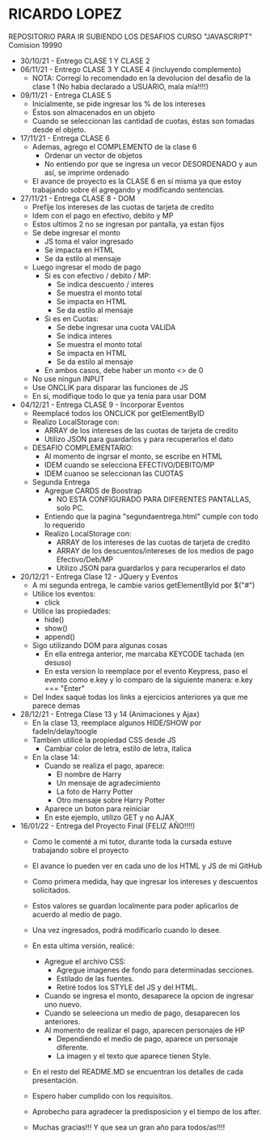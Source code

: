 # RICARDO LOPEZ
REPOSITORIO PARA IR SUBIENDO LOS DESAFIOS CURSO "JAVASCRIPT"
Comision 19990

- 30/10/21 - Entrego CLASE 1 Y CLASE 2
- 06/11/21 - Entrego CLASE 3 Y CLASE 4 (incluyendo complemento)
    - NOTA: Corregí lo recomendado en la devolucion del desafío de la clase 1 (No habia declarado a USUARIO, mala mía!!!!)
- 09/11/21 - Entrega CLASE 5
    - Inicialmente, se pide ingresar los % de los intereses
    - Éstos son almacenados en un objeto
    - Cuando se seleccionan las cantidad de cuotas, éstas son tomadas desde el objeto.
- 17/11/21 - Entrega CLASE 6
    - Ademas, agrego el COMPLEMENTO de la clase 6
        - Ordenar un vector de objetos
        - No entiendo por que se ingresa un vecor DESORDENADO y aun así, se imprime ordenado
    - El avance de proyecto es la CLASE 6 en sí misma ya que estoy trabajando sobre él agregando y modificando sentencias.
- 27/11/21 - Entrega CLASE 8 - DOM
    - Prefije los intereses de las cuotas de tarjeta de credito
    - Idem con el pago en efectivo, debito y MP
    - Estos ultimos 2 no se ingresan por pantalla, ya estan fijos
    - Se debe ingresar el monto
        - JS toma el valor ingresado
        - Se impacta en HTML
        - Se da estilo al mensaje
    - Luego ingresar el modo de pago
        - Si es con efectivo / debito / MP:
            - Se indica descuento / interes
            - Se muestra el monto total
            - Se impacta en HTML
            - Se da estilo al mensaje
        - Si es en Cuotas:
            - Se debe ingresar una cuota VALIDA
            - Se indica interes
            - Se muestra el monto total
            - Se impacta en HTML
            - Se da estilo al mensaje
        - En ambos casos, debe haber un monto <> de 0
    - No use ningun INPUT
    - Use ONCLIK para disparar las funciones de JS
    - En si, modifique todo lo que ya tenia para usar DOM
- 04/12/21 - Entrega CLASE 9 - Incorporar Eventos
    - Reemplacé todos los ONCLICK por getElementByID
    - Realizo LocalStorage con:
        - ARRAY de los intereses de las cuotas de tarjeta de credito
        - Utilizo JSON para guardarlos y para recuperarlos el dato
    - DESAFIO COMPLEMENTARIO:
        - Al momento de ingrsar el monto, se escribe en HTML
        - IDEM cuando se selecciona EFECTIVO/DEBITO/MP
        - IDEM cuanoo se seleccionan las CUOTAS 
    - Segunda Entrega
        - Agregue CARDS de Boostrap
            - NO ESTA CONFIGURADO PARA DIFERENTES PANTALLAS, solo PC.
        - Entiendo que la pagina "segundaentrega.html" cumple con todo lo requerido
        - Realizo LocalStorage con:
            - ARRAY de los intereses de las cuotas de tarjeta de credito
            - ARRAY de los descuentos/intereses de los medios de pago Efectivo/Deb/MP
            - Utilizo JSON para guardarlos y para recuperarlos el dato
- 20/12/21 - Entrega Clase 12 - JQuery y Eventos
    - A mi segunda entrega, le cambie varios getElementById por $("#")
    - Utilice los eventos:
        - click
    - Utilice las propiedades:
        - hide()
        - show()
        - append()
    - Sigo utilizando DOM para algunas cosas
        - En ella entrega anterior, me marcaba KEYCODE tachada (en desuso)
        - En esta version lo reemplace por el evento Keypress, paso el evento como e.key y lo comparo de la siguiente manera: e.key === "Enter"
    - Del Index saqué todas los links a ejercicios anteriores ya que me parece demas
- 28/12/21 - Entrega Clase 13 y 14 (Animaciones y Ajax)
    - En la clase 13, reemplace algunos HIDE/SHOW por fadeIn/delay/toogle
    - Tambien utilicé la propiedad CSS desde JS
        - Cambiar color de letra, estilo de letra, italica
    - En la clase 14:
        - Cuando se realiza el pago, aparece:
            - El nombre de Harry
            - Un mensaje de agradecimiento
            - La foto de Harry Potter
            - Otro mensaje sobre Harry Potter
        - Aparece un boton para reiniciar
        - En este ejemplo, utilizo GET y no AJAX
- 16/01/22 - Entrega del Proyecto Final (FELIZ AÑO!!!!)
    - Como le comenté a mi tutor, durante toda la cursada estuve trabajando sobre el proyecto
    - El avance lo pueden ver en cada uno de los HTML y JS de mi GitHub
    - Como primera medida, hay que ingresar los intereses y descuentos solicitados.
    - Estos valores se guardan localmente para poder aplicarlos de acuerdo al medio de pago.
    - Una vez ingresados, podrá modificarlo cuando lo desee.
    - En esta ultima versión, realicé:
        - Agregue el archivo CSS:
            - Agregue imagenes de fondo para determinadas secciones.
            - Estilado de las fuentes.
            - Retiré todos los STYLE del JS y del HTML.
        - Cuando se ingresa el monto, desaparece la opcion de ingresar uno nuevo.
        - Cuando se seleeciona un medio de pago, desaparecen los anteriores.
        - Al momento de realizar el pago, aparecen personajes de HP
            - Dependiendo el medio de pago, aparece un personaje diferente.
            - La imagen y el texto que aparece tienen Style.
    - En el resto del README.MD se encuentran los detalles de cada presentación.
    - Espero haber cumplido con los requisitos.

    - Aprobecho para agradecer la predisposicion y el tiempo de los after.
    - Muchas gracias!!! Y que sea un gran año para todos/as!!!!